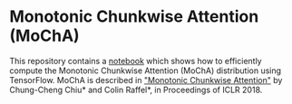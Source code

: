 # Monotonic Chunkwise Attention (MoChA)

This repository contains a [notebook](http://nbviewer.jupyter.org/github/craffel/mocha/blob/master/Demo.ipynb) which shows how to efficiently compute the Monotonic Chunkwise Attention (MoChA) distribution using TensorFlow.
MoChA is described in ["Monotonic Chunkwise Attention"](https://arxiv.org/abs/1712.05382) by Chung-Cheng Chiu\* and Colin Raffel\*, in Proceedings of ICLR 2018.
